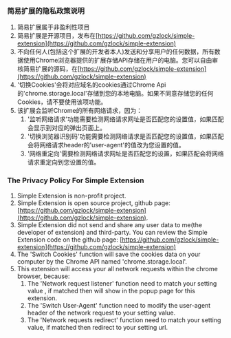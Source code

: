 ### 简易扩展的隐私政策说明

1. 简易扩展属于非盈利性项目
2. 简易扩展是开源项目，发布在[https://github.com/gzlock/simple-extension](https://github.com/gzlock/simple-extension)
3. 不向任何人(包括这个扩展的开发者本人)发送和分享用户的任何数据，所有数据使用Chrome浏览器提供的扩展存储API存储在用户的电脑。您可以自由审核简易扩展的源码，在[https://github.com/gzlock/simple-extension](https://github.com/gzlock/simple-extension)
4. '切换Cookies'会将对应域名的cookies通过Chrome Api的'chrome.storage.local'存储到您的本地电脑。如果不同意存储您的任何Cookies，请不要使用该项功能。
5. 该扩展会监听Chrome的所有网络请求，因为：
    1. '监听网络请求'功能需要检测网络请求网址是否匹配您的设置值，如果匹配会显示到对应的弹出页面上。
    2. '切换浏览器识别码'功能需要检测网络请求是否匹配您的设置值，如果匹配会将网络请求header的'user-agent'的值改为您设置的值。
    3. '网络重定向'需要检测网络请求网址是否匹配您的设置，如果匹配会将网络请求重定向到您设置的值。

### The Privacy Policy For Simple Extension

1. Simple Extension is non-profit project.
2. Simple Extension is open source project, github page: [https://github.com/gzlock/simple-extension](https://github.com/gzlock/simple-extension).
3. Simple Extension did not send and share any user data to me(the developer of extension) and third-party. You can review the Simple Extension code on the github page: [https://github.com/gzlock/simple-extension](https://github.com/gzlock/simple-extension)
4. The 'Switch Cookies' function will save the cookies data on your computer by the Chrome API named 'chrome.storage.local'.
5. This extension will access your all network requests within the chrome browser, because:
    1. The 'Network request listener' function need to match your setting value , if matched then will show in the popup page for this extension.
    2. The 'Switch User-Agent' function need to modify the user-agent header of the network request to your setting value.
    3. The 'Network requests redirect' function need to match your setting value, if matched then redirect to your setting url.